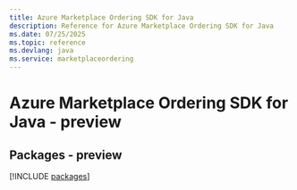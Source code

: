 ```yaml
---
title: Azure Marketplace Ordering SDK for Java
description: Reference for Azure Marketplace Ordering SDK for Java
ms.date: 07/25/2025
ms.topic: reference
ms.devlang: java
ms.service: marketplaceordering
---
```

# Azure Marketplace Ordering SDK for Java - preview
## Packages - preview
[!INCLUDE [packages](marketplace-ordering-index.md)]